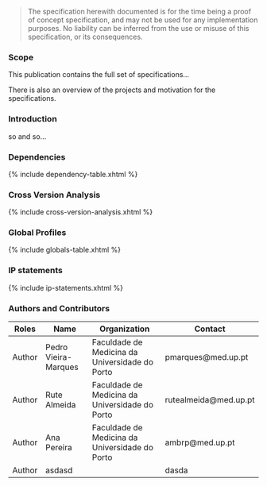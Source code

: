   <blockquote class="stu-note">
    <p>The specification herewith documented is for the time being a proof of concept specification, and may not be used for any implementation purposes. 
    No liability can be inferred from the use or misuse of this specification, or its consequences.</p>
  </blockquote>


### Scope

This publication contains the full set of specifications...

There is also an overview of the projects and motivation for the specifications.

### Introduction

so and so...

### Dependencies

{% include dependency-table.xhtml %}


### Cross Version Analysis

{% include cross-version-analysis.xhtml %}

### Global Profiles

{% include globals-table.xhtml %}

### IP statements

{% include ip-statements.xhtml %}


### Authors and Contributors

<table>
<thead>
<tr class="header">
<th>Roles</th>
<th>Name</th>
<th>Organization</th>
<th>Contact</th>
</tr>
</thead>
<tbody>
<tr class="odd">
<td>Author</td>
<td>Pedro Vieira-Marques</td>
<td>Faculdade de Medicina da Universidade do Porto</td>
<td>pmarques@med.up.pt</td>
</tr><tr class="even">
<td>Author</td>
<td>Rute Almeida</td>
<td>Faculdade de Medicina da Universidade do Porto</td>
<td>rutealmeida@med.up.pt</td>
</tr><tr class="odd">
<td>Author</td>
<td>Ana Pereira</td>
<td>Faculdade de Medicina da Universidade do Porto</td>
<td>ambrp@med.up.pt</td>
</tr><tr class="even">
<td>Author</td>
<td>asdasd</td>
<td></td>
<td>dasda</td>
</tr></tbody>
</table>